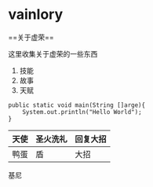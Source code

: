 # vainlory
==关于虚荣==

这里收集关于虚荣的一些东西

1. 技能 <!--一共三个技能-->
2. 故事
3. 天赋


```
public static void main(String []arge){
    System.out.println("Hello World");
}
```


| 天使 | 圣火洗礼 | 回复大招 |
| --- | --- | --- |
| 鸭蛋 | 盾 | 大招 |


基尼

 

